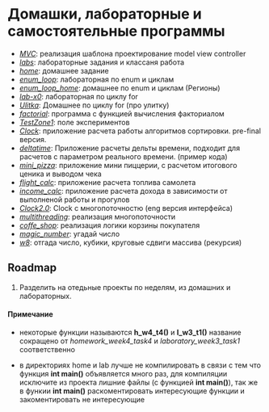# Домашки, лабораторные и самостоятельные программы

- *[MVC](http://github.com/Plasmat1x/itstep/tree/master/MVC)*: реализация шаблона проектирование model view controller
- *[labs](http://github.com/Plasmat1x/itstep/tree/master/labs)*: лабораторные задания и классаня работа
- *[home](http://github.com/Plasmat1x/itstep/tree/master/home)*: домашнее задание
- *[enum_loop](http://github.com/Plasmat1x/itstep/tree/master/enum_loop)*: лабораторная по enum и циклам
- *[enum_loop_home](http://github.com/Plasmat1x/itstep/tree/master/enum_loop_home)*: домашнее по enum и циклам (Регионы)
- *[lab-x0](http://github.com/Plasmat1x/itstep/tree/master/lab-x0)*: лабораторная по циклу for
- *[Ulitka](http://github.com/Plasmat1x/itstep/tree/master/Ulitka)*: Домашнее по циклу for (про улитку)
- *[factorial](http://github.com/Plasmat1x/itstep/tree/master/factorial)*: программа с функцией вычисления факториалом
- *[TestZone1](http://github.com/Plasmat1x/itstep/tree/master/TestZone1)*: поле экспериментов
- *[Clock](http://github.com/Plasmat1x/itstep/tree/master/Clock)*: приложение расчета работы алгоритмов сортировки. pre-final версия.
- *[deltatime](http://github.com/Plasmat1x/itstep/tree/master/deltatime)*: Приложение расчеты дельты времени, подходит для расчетов с параметром реального времени. (пример кода)
- *[mini_pizza](http://github.com/Plasmat1x/itstep/tree/master/mini_pizza)*: приложение мини пиццерии, с расчетом итогового ценика и выводом чека
- *[flight_calc](http://github.com/Plasmat1x/itstep/tree/master/flight_calc)*: приложение расчета топлива самолета
- *[income_calc](http://github.com/Plasmat1x/itstep/tree/master/income_calc)*: приложение расчета дохода в зависимости от выполненой работы и прогулов
- *[Clock2.0](http://github.com/Plasmat1x/itstep/tree/master/Clock2.0)*: Clock с многопоточностю (eng версия интерфейса)
- *[multithreading](http://github.com/Plasmat1x/itstep/tree/master/multithreading)*: реализация многопоточности
- *[coffe_shop](http://github.com/Plasmat1x/itstep/tree/master/coffee_shop)*: реализация логики корзины покупателя
- *[magic_number](http://github.com/Plasmat1x/itstep/tree/master/magic_number)*: угадай число
- *[w8](http://github.com/Plasmat1x/itstep/tree/master/w8)*: отгада число, кубики, круговые сдвиги массива (рекурсия)  
## Roadmap
1. Разделить на отедьные проекты по неделям, из домашних и лабораторных.

#### Примечание
- некоторые функции называются **h_w4_t4()** и **l_w3_t1()**
название сокращено от *homework_week4_task4* и *laboratory_week3_task1* соответственно

- в директориях home и lab лучше не компилировать в связи с тем что функция **int main()** объявляется много раз, 
для компиляции исключите из проекта лишние файлы (с функцией **int main()**), так же в функии **int main()** раскоментировать интересующие функции и закоментировать не интересующие
